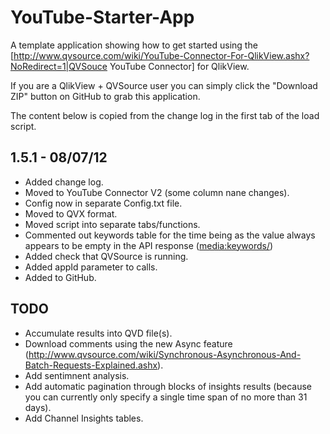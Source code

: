 YouTube-Starter-App
===================
A template application showing how to get started using the [http://www.qvsource.com/wiki/YouTube-Connector-For-QlikView.ashx?NoRedirect=1|QVSouce YouTube Connector] for QlikView. 

If you are a QlikView + QVSource user you can simply click the "Download ZIP" button on GitHub to grab this application.

The content below is copied from the change log in the first tab of the load script.

1.5.1 - 08/07/12
----------------
* Added change log.
* Moved to YouTube Connector V2 (some column nane changes).
* Config now in separate Config.txt file.
* Moved to QVX format.
* Moved script into separate tabs/functions.
* Commented out keywords table for the time being as the value always appears to be empty in the API response (<media:keywords/>)
* Added check that QVSource is running.
* Added appId parameter to calls.
* Added to GitHub.

TODO
----
* Accumulate results into QVD file(s).
* Download comments using the new Async feature (http://www.qvsource.com/wiki/Synchronous-Asynchronous-And-Batch-Requests-Explained.ashx).
* Add sentimnent analysis.
* Add automatic pagination through blocks of insights results (because you can currently only specify a single time span of no more than 31 days).
* Add Channel Insights tables.
